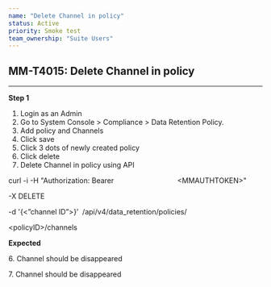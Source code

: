 ```yaml
---
name: "Delete Channel in policy"
status: Active
priority: Smoke test
team_ownership: "Suite Users"
---
```


## MM-T4015: Delete Channel in policy

---

**Step 1**

1. Login as an Admin
2. Go to System Console > Compliance > Data Retention Policy.
3. Add policy and Channels
4. Click save
5. Click 3 dots of newly created policy
6. Click delete
7. Delete Channel in policy using API

curl -i -H "Authorization: Bearer                                \<MMAUTHTOKEN>" 

\-X DELETE 

\-d '{<”channel ID”>}’  /api/v4/data\_retention/policies/

\<policyID>/channels

**Expected**

6\. Channel should be disappeared

7\. Channel should be disappeared
